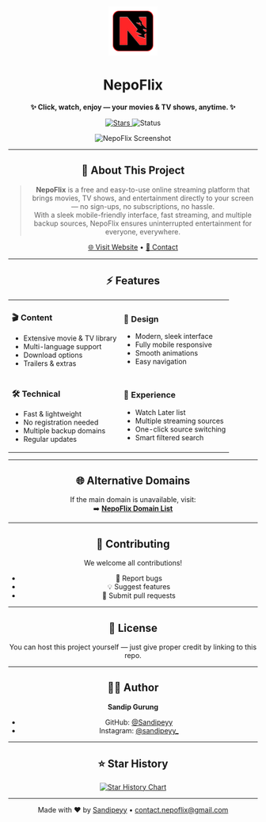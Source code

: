 <div align="center">

<!-- PROJECT LOGO -->
<br />
<div align="center">
  <a href="https://github.com/Sandipeyy/NepoFlix">
    <img src="public/logo.png" alt="Logo" width="100" height="100">
  </a>

# **NepoFlix**
**✨ Click, watch, enjoy — your movies & TV shows, anytime. ✨**

<p>
  <a href="https://github.com/Sandipeyy/NepoFlix/stargazers">
    <img src="https://img.shields.io/github/stars/Sandipeyy/NepoFlix?color=%23A855F7&logo=github&style=for-the-badge" alt="Stars">
  </a>
  <img src="https://img.shields.io/badge/Status-Active-brightgreen?style=for-the-badge" alt="Status">
</p>

<p align="center">
  <img alt="NepoFlix Screenshot" src="link error" width="700">
</p>

---

## 📖 About This Project

> **NepoFlix** is a free and easy-to-use online streaming platform that brings movies, TV shows, and entertainment directly to your screen — no sign-ups, no subscriptions, no hassle.  
> With a sleek mobile-friendly interface, fast streaming, and multiple backup sources, NepoFlix ensures uninterrupted entertainment for everyone, everywhere.

[🌐 Visit Website](https://nepoflix-domains.github.io) • [📧 Contact](mailto:contact.nepoflix@gmail.com)

---

## ⚡ Features

<div align="center">
<table>
<tr>
<td>

### 🎬 Content
- Extensive movie & TV library  
- Multi-language support  
- Download options  
- Trailers & extras

</td>
<td>

### 🎨 Design
- Modern, sleek interface  
- Fully mobile responsive  
- Smooth animations  
- Easy navigation

</td>
</tr>
<tr>
<td>

### 🛠 Technical
- Fast & lightweight  
- No registration needed  
- Multiple backup domains  
- Regular updates

</td>
<td>

### 🌟 Experience
- Watch Later list  
- Multiple streaming sources  
- One-click source switching  
- Smart filtered search

</td>
</tr>
</table>
</div>

---

## 🌐 Alternative Domains
If the main domain is unavailable, visit:  
➡️ **[NepoFlix Domain List](https://nepoflix-domains.github.io)**

---

## 🤝 Contributing
We welcome all contributions!  
- 🐛 Report bugs  
- 💡 Suggest features  
- 🔧 Submit pull requests

---

## 📝 License
You can host this project yourself — just give proper credit by linking to this repo.

---

## 👨‍💻 Author
**Sandip Gurung**  
- GitHub: [@Sandipeyy](https://github.com/Sandipeyy)  
- Instagram: [@sandipeyy_](https://instagram.com/sandipeyy_)

---

## ⭐ Star History

<div align="center">
<a href="https://star-history.com/#Sandipeyy/NepoFlix&Timeline">
  <picture>
    <source media="(prefers-color-scheme: dark)" srcset="https://api.star-history.com/svg?repos=Sandipeyy/NepoFlix&type=Timeline&theme=dark" />
    <source media="(prefers-color-scheme: light)" srcset="https://api.star-history.com/svg?repos=Sandipeyy/NepoFlix&type=Timeline" />
    <img alt="Star History Chart" src="https://api.star-history.com/svg?repos=Sandipeyy/NepoFlix&type=Timeline" />
  </picture>
</a>
</div>

---

<p align="center">
  Made with ❤️ by <a href="https://github.com/Sandipeyy">Sandipeyy</a>  
  •  
  <a href="mailto:contact.nepoflix@gmail.com">contact.nepoflix@gmail.com</a>
</p>

</div>

